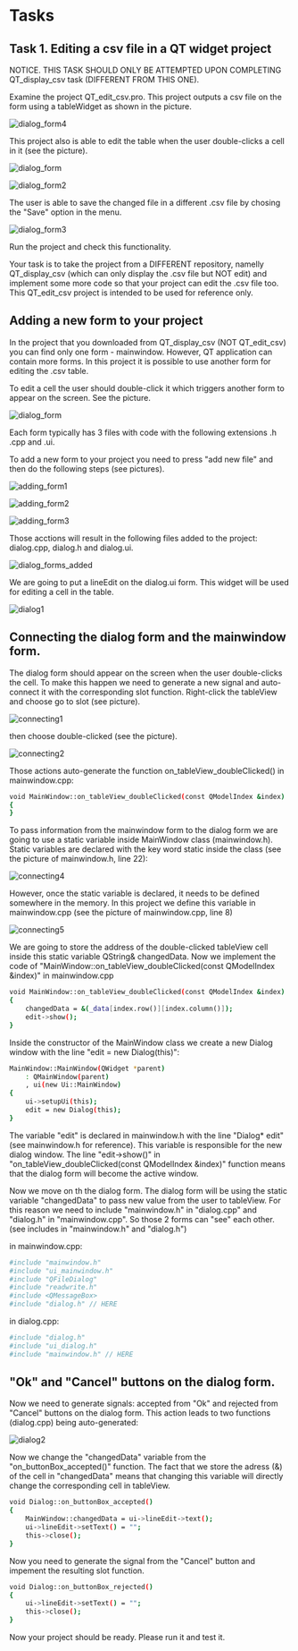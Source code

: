 # Tasks

## Task 1. Editing a csv file in a QT widget project

NOTICE. THIS TASK SHOULD ONLY BE ATTEMPTED UPON COMPLETING QT_display_csv task (DIFFERENT FROM THIS ONE).

Examine the project QT_edit_csv.pro. 
This project outputs a csv file on the form using a tableWidget as shown in the picture.

![dialog_form4](https://github.com/marymex/QT_edit_csv/blob/main/dialog_form4.jpg)

This project also is able to edit the table when the user double-clicks a cell in it (see the picture). 

![dialog_form](https://github.com/marymex/QT_edit_csv/blob/main/dialog_form.jpg)

![dialog_form2](https://github.com/marymex/QT_edit_csv/blob/main/dialog_form2.jpg)

The user is able to save the changed file in a different .csv file by chosing the "Save" option in the menu. 

![dialog_form3](https://github.com/marymex/QT_edit_csv/blob/main/dialog_form3.jpg)

Run the project and check this functionality.

Your task is to take the project from a DIFFERENT repository, namelly QT_display_csv (which can only display the .csv file but NOT edit)
and implement some more code so that your project can edit the .csv file too.
This QT_edit_csv project is intended to be used for reference only. 

## Adding a new form to your project

In the project that you downloaded from QT_display_csv (NOT QT_edit_csv) you can find only one form - mainwindow. 
However, QT application can contain more forms. In this project it is possible to use another form for editing the .csv table.

To edit a cell the user should double-click it which triggers another form to appear on the screen. See the picture.

![dialog_form](https://github.com/marymex/QT_edit_csv/blob/main/dialog_form.jpg)

Each form typically has 3 files with code with the following extensions .h .cpp and .ui. 

To add a new form to your project you need to press "add new file" and then do the following steps (see pictures).


![adding_form1](https://github.com/marymex/QT_edit_csv/blob/main/adding_form1.jpg)

![adding_form2](https://github.com/marymex/QT_edit_csv/blob/main/adding_form2.jpg)

![adding_form3](https://github.com/marymex/QT_edit_csv/blob/main/adding_form3.jpg)

Those acctions will result in the following files added to the project: dialog.cpp, dialog.h and dialog.ui. 

![dialog_forms_added](https://github.com/marymex/QT_edit_csv/blob/main/dialog_forms_added.jpg)

We are going to put a lineEdit on the dialog.ui form. This widget will be used for editing a cell in the table. 

![dialog1](https://github.com/marymex/QT_edit_csv/blob/main/dialog1.jpg)

## Connecting the dialog form and the mainwindow form.  

The dialog form should appear on the screen when the user double-clicks the cell. 
To make this happen we need to generate a new signal and auto-connect it with the corresponding slot function. 
Right-click the tableView and choose go to slot (see picture).

![connecting1](https://github.com/marymex/QT_edit_csv/blob/main/connecting_mainwindow_and_dialog1.jpg)

then choose double-clicked (see the picture).

![connecting2](https://github.com/marymex/QT_edit_csv/blob/main/connecting_mainwindow_and_dialog2.jpg)

Those actions auto-generate the function on_tableView_doubleClicked() in mainwindow.cpp:

```sh
void MainWindow::on_tableView_doubleClicked(const QModelIndex &index)
{
}
```
To pass information from the mainwindow form to the dialog form we are going to use a static variable inside MainWindow class (mainwindow.h).
Static variables are declared with the key word static inside the class (see the picture of mainwindow.h, line 22):

![connecting4](https://github.com/marymex/QT_edit_csv/blob/main/connecting_mainwindow_and_dialog4.jpg)

However, once the static variable is declared, it needs to be defined somewhere in the memory.
In this project we define this variable in mainwindow.cpp (see the picture of mainwindow.cpp, line 8)

![connecting5](https://github.com/marymex/QT_edit_csv/blob/main/connecting_mainwindow_and_dialog5.jpg)

We are going to store the address of the double-clicked tableView cell inside this static variable QString& changedData.
Now we implement the code of "MainWindow::on_tableView_doubleClicked(const QModelIndex &index)" in mainwindow.cpp 

```sh
void MainWindow::on_tableView_doubleClicked(const QModelIndex &index)
{
    changedData = &(_data[index.row()][index.column()]);
    edit->show();
}
```
Inside the constructor of the MainWindow class we create a new Dialog window with the line "edit = new Dialog(this)":

```sh
MainWindow::MainWindow(QWidget *parent)
    : QMainWindow(parent)
    , ui(new Ui::MainWindow)
{
    ui->setupUi(this);
    edit = new Dialog(this);
}
```
The variable "edit" is declared in mainwindow.h with the line "Dialog* edit" (see mainwindow.h for reference). 
This variable is responsible for the new dialog window.
The line "edit->show()" in "on_tableView_doubleClicked(const QModelIndex &index)" function means that the dialog form will become the active window. 

Now we move on th the dialog form. The dialog form will be using the static variable "changedData" to pass new value from the user to tableView.
For this reason we need to include "mainwindow.h" in "dialog.cpp" and "dialog.h" in "mainwindow.cpp". So those 2 forms can "see" each other. 
(see includes in "mainwindow.h" and "dialog.h")

in mainwindow.cpp:

```sh
#include "mainwindow.h"
#include "ui_mainwindow.h"
#include "QFileDialog"
#include "readwrite.h"
#include <QMessageBox>
#include "dialog.h" // HERE
```

in dialog.cpp:

```sh
#include "dialog.h"
#include "ui_dialog.h"
#include "mainwindow.h" // HERE
```

## "Ok" and "Cancel" buttons on the dialog form. 

Now we need to generate signals: accepted from "Ok" and rejected from "Cancel" buttons on the dialog form. This action leads to two functions (dialog.cpp) being auto-generated:

![dialog2](https://github.com/marymex/QT_edit_csv/blob/main/dialog2.jpg)

Now we change the "changedData" variable from the "on_buttonBox_accepted()" function. 
The fact that we store the adress (&) of the cell in "changedData" means that changing this variable will directly change the corresponding  cell in tableView.

```sh
void Dialog::on_buttonBox_accepted()
{
    MainWindow::changedData = ui->lineEdit->text();
    ui->lineEdit->setText() = "";
    this->close();
}
```

Now you need to generate the signal from the "Cancel" button and impement the resulting slot function. 

```sh
void Dialog::on_buttonBox_rejected()
{
    ui->lineEdit->setText() = "";
    this->close();
}
```
Now your project should be ready. Please run it and test it. 

